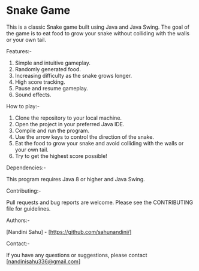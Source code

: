 # Snake Game

This is a classic Snake game built using Java and Java Swing. The goal of the game is to eat food to grow your snake without colliding with the walls or your own tail.


Features:-

1. Simple and intuitive gameplay.
2. Randomly generated food.
3. Increasing difficulty as the snake grows longer.
4. High score tracking.
5. Pause and resume gameplay.
6. Sound effects.


How to play:-

1. Clone the repository to your local machine.
2. Open the project in your preferred Java IDE.
3. Compile and run the program.
4. Use the arrow keys to control the direction of the snake.
5. Eat the food to grow your snake and avoid colliding with the walls or your own tail.
6. Try to get the highest score possible!


Dependencies:-

This program requires Java 8 or higher and Java Swing.


Contributing:-

Pull requests and bug reports are welcome. Please see the CONTRIBUTING file for guidelines.


Authors:-

[Nandini Sahu] - [https://github.com/sahunandini/]


Contact:-

If you have any questions or suggestions, please contact [nandinisahu336@gmail.com]



































